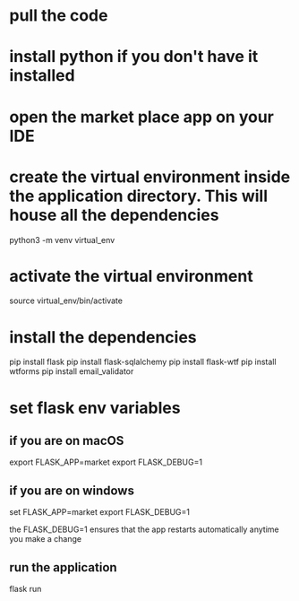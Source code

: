 # pull the code

# install python if you don't have it installed

# open the market place app on your IDE

# create the virtual environment inside the application directory. This will house all the dependencies

python3 -m venv virtual_env

# activate the virtual environment

source virtual_env/bin/activate

# install the dependencies

pip install flask
pip install flask-sqlalchemy
pip install flask-wtf
pip install wtforms
pip install email_validator
# set flask env variables

## if you are on macOS

export FLASK_APP=market
export FLASK_DEBUG=1

## if you are on windows

set FLASK_APP=market
export FLASK_DEBUG=1

the FLASK_DEBUG=1 ensures that the app restarts automatically anytime you make a change

## run the application

flask run
